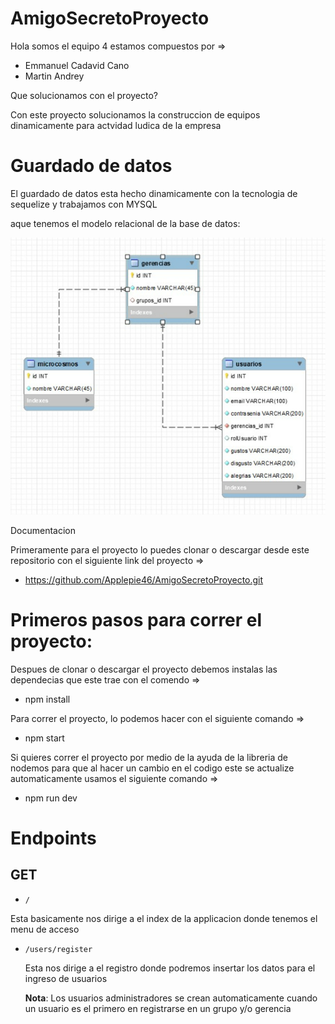 # AmigoSecretoProyecto

Hola somos el equipo 4 estamos compuestos por =>
- Emmanuel Cadavid Cano
- Martin Andrey

Que solucionamos con el proyecto?

Con este proyecto solucionamos la construccion de equipos dinamicamente para actvidad ludica de la empresa

# Guardado de datos

El guardado de datos esta hecho dinamicamente con la tecnologia de sequelize y trabajamos con MYSQL

aque tenemos el modelo relacional de la base de datos:

![This is an image](https://github.com/Applepie46/AmigoSecretoProyecto/blob/master/public/images/modeloRelacional.png)

Documentacion

Primeramente para el proyecto lo puedes clonar o descargar desde este repositorio con el siguiente link del proyecto =>

- https://github.com/Applepie46/AmigoSecretoProyecto.git

# Primeros pasos para correr el proyecto:

Despues de clonar o descargar el proyecto debemos instalas las dependecias que este trae con el comendo =>

- npm install

Para correr el proyecto, lo podemos hacer con el siguiente comando =>

- npm start

Si quieres correr el proyecto por medio de la ayuda de la libreria de nodemos para que al hacer un cambio en el codigo este se actualize automaticamente usamos el siguiente comando =>

- npm run dev

# Endpoints

## GET

* `/`

Esta basicamente nos dirige a el index de la applicacion donde tenemos el menu de acceso

* `/users/register`

  Esta nos dirige a el registro donde podremos insertar los datos para el ingreso de usuarios
  
  **Nota**: Los usuarios administradores se crean automaticamente cuando un usuario es el primero en registrarse en un grupo y/o gerencia









